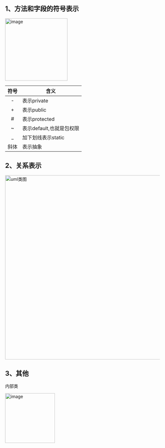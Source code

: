 
## 1、方法和字段的符号表示

<img width="203" alt="image" src="https://user-images.githubusercontent.com/17560388/187613203-66586141-1320-49b2-a5f7-41a71d705b6e.png">

|  符号   | 含义  |
|  :----: | ----  |
| -  | 表示private |
| +  | 表示public   |
| #  | 表示protected  |
| ~  | 表示default,也就是包权限 |
| _  | 加下划线表示static   |
| 斜体  | 表示抽象 |

## 2、关系表示

<img width="600" alt="uml类图" src="https://user-images.githubusercontent.com/17560388/148050551-48d8a212-2636-4e4f-a1bc-925b61cab13c.png">

## 3、其他

内部类

<img width="162" alt="image" src="https://user-images.githubusercontent.com/17560388/187615409-cb456202-5a66-4d49-a5e6-c6907aef97d4.png">
